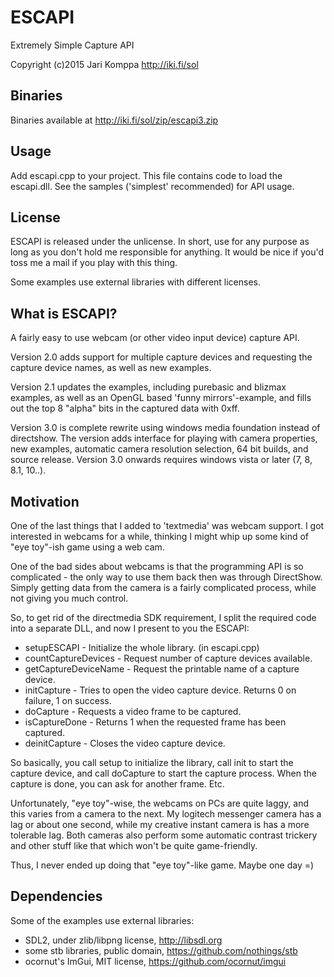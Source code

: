 # ESCAPI
Extremely Simple Capture API

Copyright (c)2015 Jari Komppa
http://iki.fi/sol

## Binaries

Binaries available at http://iki.fi/sol/zip/escapi3.zip

## Usage

Add escapi.cpp to your project. This file contains code 
to load the escapi.dll. See the samples ('simplest' recommended)
for API usage.

## License

ESCAPI is released under the unlicense. In short, use for any purpose 
as long as you don't hold me responsible for anything. It would be 
nice if you'd toss me a mail if you play with this thing.

Some examples use external libraries with different licenses.

## What is ESCAPI?

A fairly easy to use webcam (or other video input device) capture 
API.

Version 2.0 adds support for multiple capture devices and requesting
the capture device names, as well as new examples.

Version 2.1 updates the examples, including purebasic and blizmax
examples, as well as an OpenGL based 'funny mirrors'-example, and 
fills out the top 8 "alpha" bits in the captured data with 0xff.

Version 3.0 is complete rewrite using windows media foundation
instead of directshow. The version adds interface for playing
with camera properties, new examples, automatic camera resolution
selection, 64 bit builds, and source release. Version 3.0 onwards
requires windows vista or later (7, 8, 8.1, 10..).

## Motivation

One of the last things that I added to 'textmedia' was webcam support.
I got interested in webcams for a while, thinking I might whip up
some kind of "eye toy"-ish game using a web cam. 

One of the bad sides about webcams is that the programming API is
so complicated - the only way to use them back then was through DirectShow.
Simply getting data from the camera is a fairly complicated process,
while not giving you much control. 

So, to get rid of the directmedia SDK requirement, I split the required
code into a separate DLL, and now I present to you the ESCAPI:

- setupESCAPI - Initialize the whole library. (in escapi.cpp)
- countCaptureDevices - Request number of capture devices available.
- getCaptureDeviceName - Request the printable name of a capture device.
- initCapture - Tries to open the video capture device. Returns 0 on failure, 1 on success.
- doCapture - Requests a video frame to be captured.
- isCaptureDone - Returns 1 when the requested frame has been captured.
- deinitCapture - Closes the video capture device.
  
So basically, you call setup to initialize the library,
call init to start the capture device, and call doCapture to 
start the capture process. When the capture is done, you can ask for 
another frame. Etc.

Unfortunately, "eye toy"-wise, the webcams on PCs are quite laggy,
and this varies from a camera to the next. My logitech messenger
camera has a lag or about one second, while my creative instant camera
is has a more tolerable lag. Both cameras also perform some automatic 
contrast trickery and other stuff like that which won't be quite game-friendly.

Thus, I never ended up doing that "eye toy"-like game. Maybe one day =)

## Dependencies

Some of the examples use external libraries:

- SDL2, under zlib/libpng license, http://libsdl.org
- some stb libraries, public domain, https://github.com/nothings/stb
- ocornut's ImGui, MIT license, https://github.com/ocornut/imgui

